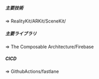 ##### 主要技術 
=> RealityKit/ARKit/SceneKit/
##### 主要ライブラリ　
=> The Composable Architecture/Firebase
##### CICD 
=> GithubActions/fastlane
